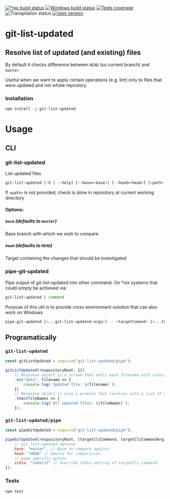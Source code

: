 [![*nix build status][nix-build-image]][nix-build-url]
[![Windows build status][win-build-image]][win-build-url]
[![Tests coverage][cov-image]][cov-url]
![Transpilation status][transpilation-image]
[![npm version][npm-image]][npm-url]

# git-list-updated

## Resolve list of updated (and existing) files

By default it checks difference between `HEAD` (so current branch) and `master`.

Useful when we want to apply certain operations (e.g. lint) only to files that were updated and not whole repostory

### Installation

```bash
npm install -g git-list-updated
```

# Usage

## CLI

### git-list-updated

List updated files

```bash
git-list-updated [-h | --help] [--base=<base>] [--head=<head>] [<path>]
```

If `<path>` is not provided, check is done in repository at current working directory

#### Options:

##### `base` (defaults to `master`)

Base branch with which we wish to compare

##### `head` (defaults to `HEAD`)

Target containing the changes that should be investigated

### pipe-git-updated

Pipe output of git-list-updated into other command.
On \*nix systems that could simply be achieved via:

```bash
git-list-updated | command
```

Purpose of this util is to provide cross environment solution that can also work on Windows

```bash
pipe-git-updated [<...git-list-updated-args>] -- <targetComand> [<...target-command-args>]
```

## Programatically

### `git-list-updated`

```javascript
const gitListUpdated = require("git-list-updated/pipe");

gitListUpdated(respositoryRoot, {})
	// Response object is a stream that emits each filename with individual data event
	.on("data", filename => {
		console.log(`Updated file: ${filename}`);
	})
	// Response object is also a promise that resolves with a list of updated files
	.then(fileNames => {
		console.log(`All updated files: ${fileNames}`);
	});
```

### `git-list-updated/pipe`

```javascript
const pipeGitUpdated = require("git-list-updated/pipe");

pipeGitUpdated(respositoryRoot, [targetCliCommand, targetCliCommandArg1, targetCliCommandArg2], {
 	// git-list-updated options
	base: "master", // Base to compare against
	head: "HEAD" // Source for comparision
	// pipe specific optons
	stdio: "inherit" // Override stdio setting of targetCli command
});
```

### Tests

```bash
npm test
```

[nix-build-image]: https://semaphoreci.com/api/v1/medikoo-org/git-list-updated/branches/master/shields_badge.svg
[nix-build-url]: https://semaphoreci.com/medikoo-org/git-list-updated
[win-build-image]: https://ci.appveyor.com/api/projects/status/bj6qtpvem7rqgoas?svg=true
[win-build-url]: https://ci.appveyor.com/api/project/medikoo/git-list-updated
[cov-image]: https://img.shields.io/codecov/c/github/medikoo/git-list-updated.svg
[cov-url]: https://codecov.io/gh/medikoo/git-list-updated
[transpilation-image]: https://img.shields.io/badge/transpilation-free-brightgreen.svg
[npm-image]: https://img.shields.io/npm/v/git-list-updated.svg
[npm-url]: https://www.npmjs.com/package/git-list-updated
